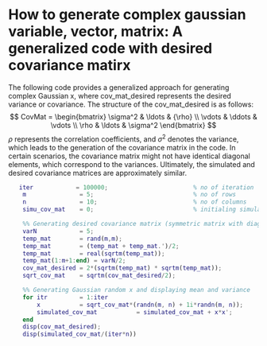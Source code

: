 # How to generate complex gaussian variable, vector, matrix: A generalized code with desired covariance matirx
The following code provides a generalized approach for generating complex Gaussian x, where cov_mat_desired represents the desired variance or covariance. The structure of the cov_mat_desired is as follows:
$$
CovMat = \begin{bmatrix}
    \sigma^2 & \ldots & {\rho} \\
    \vdots & \ddots & \vdots \\
    \rho & \ldots & \sigma^2
\end{bmatrix}
$$
$\rho$ represents the correlation coefficients, and $\sigma^2$ denotes the variance, which leads to the generation of the covariance matrix in the code. In certain scenarios, the covariance matrix might not have identical diagonal elements, which correspond to the variances. Ultimately, the simulated and desired covariance matrices are approximately similar.

``` matlab
   iter            = 100000;                        % no of iteration
    m               = 5;                            % no of rows
    n               = 10;                           % no of columns
    simu_cov_mat    = 0;                            % initialing simulated covariance matrix

    %% Generating desired covariance matrix (symmetric matrix with diagonal elements as the variance)
    varN            = 5;
    temp_mat        = rand(m,m);
    temp_mat        = (temp_mat + temp_mat.')/2;
    temp_mat        = real(sqrtm(temp_mat));
    temp_mat(1:m+1:end) = varN/2;
    cov_mat_desired = 2*(sqrtm(temp_mat) * sqrtm(temp_mat));
    sqrt_cov_mat    = sqrtm(cov_mat_desired/2);

    %% Generating Gaussian random x and displaying mean and variance
    for itr         = 1:iter
        x           = sqrt_cov_mat*(randn(m, n) + 1i*randn(m, n));
        simulated_cov_mat           = simulated_cov_mat + x*x';
    end
    disp(cov_mat_desired);
    disp(simulated_cov_mat/(iter*n))
``` 